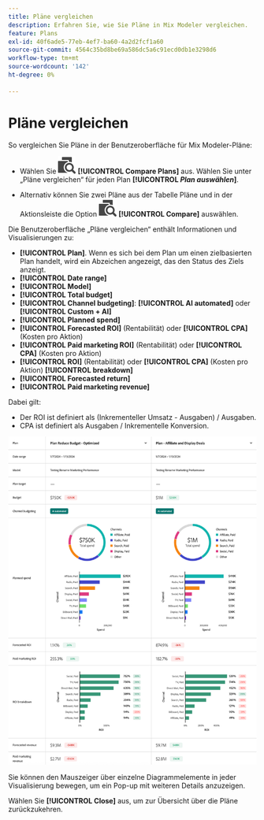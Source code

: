 ```yaml
---
title: Pläne vergleichen
description: Erfahren Sie, wie Sie Pläne in Mix Modeler vergleichen.
feature: Plans
exl-id: 40f6ade5-77eb-4ef7-ba60-4a2d2fcf1a60
source-git-commit: 4564c35bd8be69a586dc5a6c91ecd0db1e3298d6
workflow-type: tm+mt
source-wordcount: '142'
ht-degree: 0%

---
```


# Pläne vergleichen

So vergleichen Sie Pläne in der Benutzeroberfläche für Mix Modeler-Pläne:

* Wählen Sie ![Vergleichen](/help/assets/icons/Compare.svg) **[!UICONTROL Compare Plans]** aus. Wählen Sie unter „Pläne vergleichen“ für jeden Plan **[!UICONTROL _Plan auswählen_]**.

* Alternativ können Sie zwei Pläne aus der Tabelle Pläne und in der Aktionsleiste die Option ![Vergleichen](/help/assets/icons/Compare.svg) **[!UICONTROL Compare]** auswählen.

Die Benutzeroberfläche „Pläne vergleichen“ enthält Informationen und Visualisierungen zu:

* **[!UICONTROL Plan]**. Wenn es sich bei dem Plan um einen zielbasierten Plan handelt, wird ein Abzeichen angezeigt, das den Status des Ziels anzeigt.
* **[!UICONTROL Date range]**
* **[!UICONTROL Model]**
* **[!UICONTROL Total budget]**
* **[!UICONTROL Channel budgeting]**: **[!UICONTROL AI automated]** oder **[!UICONTROL Custom + AI]**
* **[!UICONTROL Planned spend]**
* **[!UICONTROL Forecasted ROI]** (Rentabilität) oder **[!UICONTROL CPA]** (Kosten pro Aktion)
* **[!UICONTROL Paid marketing ROI]** (Rentabilität) oder **[!UICONTROL CPA]** (Kosten pro Aktion)
* **[!UICONTROL ROI]** (Rentabilität) oder **[!UICONTROL CPA]** (Kosten pro Aktion) **[!UICONTROL breakdown]**
* **[!UICONTROL Forecasted return]**
* **[!UICONTROL Paid marketing revenue]**

Dabei gilt:

* Der ROI ist definiert als (Inkrementeller Umsatz - Ausgaben) / Ausgaben.
* CPA ist definiert als Ausgaben / Inkrementelle Konversion.


![Pläne vergleichen](/help/assets/compare-plans.png)

Sie können den Mauszeiger über einzelne Diagrammelemente in jeder Visualisierung bewegen, um ein Pop-up mit weiteren Details anzuzeigen.

Wählen Sie **[!UICONTROL Close]** aus, um zur Übersicht über die Pläne zurückzukehren.
